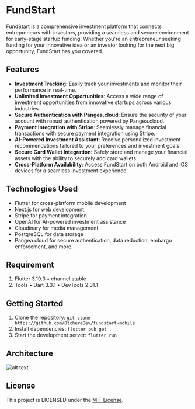# FundStart

FundStart is a comprehensive investment platform that connects entrepreneurs with investors, providing a seamless and secure environment for early-stage startup funding. Whether you're an entrepreneur seeking funding for your innovative idea or an investor looking for the next big opportunity, FundStart has you covered.

## Features

- **Investment Tracking**: Easily track your investments and monitor their performance in real-time.
- **Unlimited Investment Opportunities**: Access a wide range of investment opportunities from innovative startups across various industries.
- **Secure Authentication with Pangea.cloud**: Ensure the security of your account with robust authentication powered by Pangea.cloud.
- **Payment Integration with Stripe**: Seamlessly manage financial transactions with secure payment integration using Stripe.
- **AI-Powered Investment Assistant**: Receive personalized investment recommendations tailored to your preferences and investment goals.
- **Secure Card Wallet Integration**: Safely store and manage your financial assets with the ability to securely add card wallets.
- **Cross-Platform Availability**: Access FundStart on both Android and iOS devices for a seamless investment experience.

## Technologies Used


- Flutter for cross-platform mobile development
- Next.js for web development
- Stripe for payment integration
- OpenAI for AI-powered investment assistance
- Cloudinary for media management
- PostgreSQL for data storage
- Pangea.cloud for secure authentication, data reduction, embargo enforcement, and more.

## Requirement

1. Flutter 3.19.3 • channel stable
2. Tools • Dart 3.3.1 • DevTools 2.31.1



## Getting Started

1. Clone the repository: `git clone https://github.com/OtchereDev/fundstart-mobile`
2. Install dependencies: `flutter pub get`
3. Start the development server: `flutter run`

## Architecture

![alt text](image.png)

## License

This project is LICENSED under the [MIT License](LICENSE).

